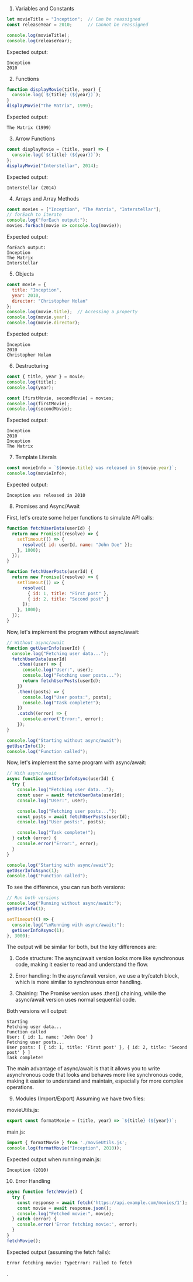 

1. Variables and Constants
```javascript
let movieTitle = "Inception";  // Can be reassigned
const releaseYear = 2010;      // Cannot be reassigned

console.log(movieTitle);
console.log(releaseYear);
```
Expected output:
```
Inception
2010
```

2. Functions
```javascript
function displayMovie(title, year) {
  console.log(`${title} (${year})`);
}
displayMovie("The Matrix", 1999);
```
Expected output:
```
The Matrix (1999)
```

3. Arrow Functions
```javascript
const displayMovie = (title, year) => {
  console.log(`${title} (${year})`);
};
displayMovie("Interstellar", 2014);
```
Expected output:
```
Interstellar (2014)
```

4. Arrays and Array Methods
```javascript
const movies = ["Inception", "The Matrix", "Interstellar"];
// forEach to iterate
console.log("forEach output:");
movies.forEach(movie => console.log(movie));

```
Expected output:
```
forEach output:
Inception
The Matrix
Interstellar

```

5. Objects
```javascript
const movie = {
  title: "Inception",
  year: 2010,
  director: "Christopher Nolan"
};
console.log(movie.title);  // Accessing a property
console.log(movie.year);
console.log(movie.director);
```
Expected output:
```
Inception
2010
Christopher Nolan
```

6. Destructuring
```javascript
const { title, year } = movie;
console.log(title);
console.log(year);

const [firstMovie, secondMovie] = movies;
console.log(firstMovie);
console.log(secondMovie);
```
Expected output:
```
Inception
2010
Inception
The Matrix
```

7. Template Literals
```javascript
const movieInfo = `${movie.title} was released in ${movie.year}`;
console.log(movieInfo);
```
Expected output:
```
Inception was released in 2010
```

8. Promises and Async/Await


First, let's create some helper functions to simulate API calls:

```javascript
function fetchUserData(userId) {
  return new Promise((resolve) => {
    setTimeout(() => {
      resolve({ id: userId, name: "John Doe" });
    }, 1000);
  });
}

function fetchUserPosts(userId) {
  return new Promise((resolve) => {
    setTimeout(() => {
      resolve([
        { id: 1, title: "First post" },
        { id: 2, title: "Second post" }
      ]);
    }, 1000);
  });
}
```

Now, let's implement the program without async/await:

```javascript
// Without async/await
function getUserInfo(userId) {
  console.log("Fetching user data...");
  fetchUserData(userId)
    .then((user) => {
      console.log("User:", user);
      console.log("Fetching user posts...");
      return fetchUserPosts(userId);
    })
    .then((posts) => {
      console.log("User posts:", posts);
      console.log("Task complete!");
    })
    .catch((error) => {
      console.error("Error:", error);
    });
}

console.log("Starting without async/await");
getUserInfo(1);
console.log("Function called");
```

Now, let's implement the same program with async/await:

```javascript
// With async/await
async function getUserInfoAsync(userId) {
  try {
    console.log("Fetching user data...");
    const user = await fetchUserData(userId);
    console.log("User:", user);

    console.log("Fetching user posts...");
    const posts = await fetchUserPosts(userId);
    console.log("User posts:", posts);

    console.log("Task complete!");
  } catch (error) {
    console.error("Error:", error);
  }
}

console.log("Starting with async/await");
getUserInfoAsync(1);
console.log("Function called");
```

To see the difference, you can run both versions:

```javascript
// Run both versions
console.log("Running without async/await:");
getUserInfo(1);

setTimeout(() => {
  console.log("\nRunning with async/await:");
  getUserInfoAsync(1);
}, 3000);
```

The output will be similar for both, but the key differences are:

1. Code structure: The async/await version looks more like synchronous code, making it easier to read and understand the flow.

2. Error handling: In the async/await version, we use a try/catch block, which is more similar to synchronous error handling.

3. Chaining: The Promise version uses .then() chaining, while the async/await version uses normal sequential code.

Both versions will output:

```
Starting
Fetching user data...
Function called
User: { id: 1, name: 'John Doe' }
Fetching user posts...
User posts: [ { id: 1, title: 'First post' }, { id: 2, title: 'Second post' } ]
Task complete!
```

The main advantage of async/await is that it allows you to write asynchronous code that looks and behaves more like synchronous code, making it easier to understand and maintain, especially for more complex operations.

9. Modules (Import/Export)
Assuming we have two files:

movieUtils.js:
```javascript
export const formatMovie = (title, year) => `${title} (${year})`;
```

main.js:
```javascript
import { formatMovie } from './movieUtils.js';
console.log(formatMovie("Inception", 2010));
```
Expected output when running main.js:
```
Inception (2010)
```

10. Error Handling
```javascript
async function fetchMovie() {
  try {
    const response = await fetch('https://api.example.com/movies/1');
    const movie = await response.json();
    console.log("Fetched movie:", movie);
  } catch (error) {
    console.error('Error fetching movie:', error);
  }
}
fetchMovie();
```
Expected output (assuming the fetch fails):
```
Error fetching movie: TypeError: Failed to fetch
```

.
